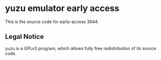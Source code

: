 yuzu emulator early access
=============

This is the source code for early-access 3944.

## Legal Notice

yuzu is a GPLv3 program, which allows fully free redistribution of its source code.